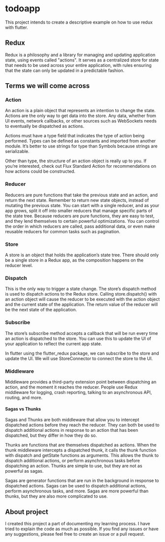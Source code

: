 # todoapp

This project intends to create a descriptive example on how to use
redux with flutter.

## Redux

Redux is a philosophy and a library for managing and updating application state, using events called "actions". It serves as a centralized store for state that needs to be used across your entire application, with rules ensuring that the state can only be updated in a predictable fashion.

## Terms we will come across

### Action

An action is a plain object that represents an intention to change the state. Actions are the only way to get data into the store. Any data, whether from UI events, network callbacks, or other sources such as WebSockets needs to eventually be dispatched as actions.

Actions must have a type field that indicates the type of action being performed. Types can be defined as constants and imported from another module. It’s better to use strings for type than Symbols because strings are serializable.

Other than type, the structure of an action object is really up to you. If you’re interested, check out Flux Standard Action for recommendations on how actions could be constructed.

### Reducer

Reducers are pure functions that take the previous state and an action, and return the next state. Remember to return new state objects, instead of mutating the previous state. You can start with a single reducer, and as your app grows, split it off into smaller reducers that manage specific parts of the state tree. Because reducers are pure functions, they are easy to test, and they lend themselves to certain powerful optimizations. You can control the order in which reducers are called, pass additional data, or even make reusable reducers for common tasks such as pagination.

### Store

A store is an object that holds the application’s state tree. There should only be a single store in a Redux app, as the composition happens on the reducer level.

### Dispatch

This is the only way to trigger a state change. The store’s dispatch method is used to dispatch actions to the Redux store. Calling store.dispatch() with an action object will cause the reducer to be executed with the action object and the current state of the application. The return value of the reducer will be the next state of the application.

### Subscribe

The store’s subscribe method accepts a callback that will be run every time an action is dispatched to the store. You can use this to update the UI of your application to reflect the current app state.

In flutter using the flutter_redux package, we can subscribe to the store and update the UI. We will use StoreConnector to connect the store to the UI.

### Middleware

Middleware provides a third-party extension point between dispatching an action, and the moment it reaches the reducer. People use Redux middleware for logging, crash reporting, talking to an asynchronous API, routing, and more.

#### Sagas vs Thunks

Sagas and Thunks are both middleware that allow you to intercept dispatched actions before they reach the reducer. They can both be used to dispatch additional actions in response to an action that has been dispatched, but they differ in how they do so.

Thunks are functions that are themselves dispatched as actions. When the thunk middleware intercepts a dispatched thunk, it calls the thunk function with dispatch and getState functions as arguments. This allows the thunk to dispatch additional actions, or perform asynchronous tasks before dispatching an action. Thunks are simple to use, but they are not as powerful as sagas.

Sagas are generator functions that are run in the background in response to dispatched actions. Sagas can be used to dispatch additional actions, perform asynchronous tasks, and more. Sagas are more powerful than thunks, but they are also more complicated to use.

## About project

I created this project a part of documenting my learning process. I have tried to explain the code as much as possible. If you find any issues or have any suggestions, please feel free to create an issue or a pull request.

